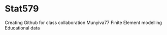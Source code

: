 # Stat579
Creating Github for class collaboration 
Munyiva77
Finite Element modelling
Educational data
